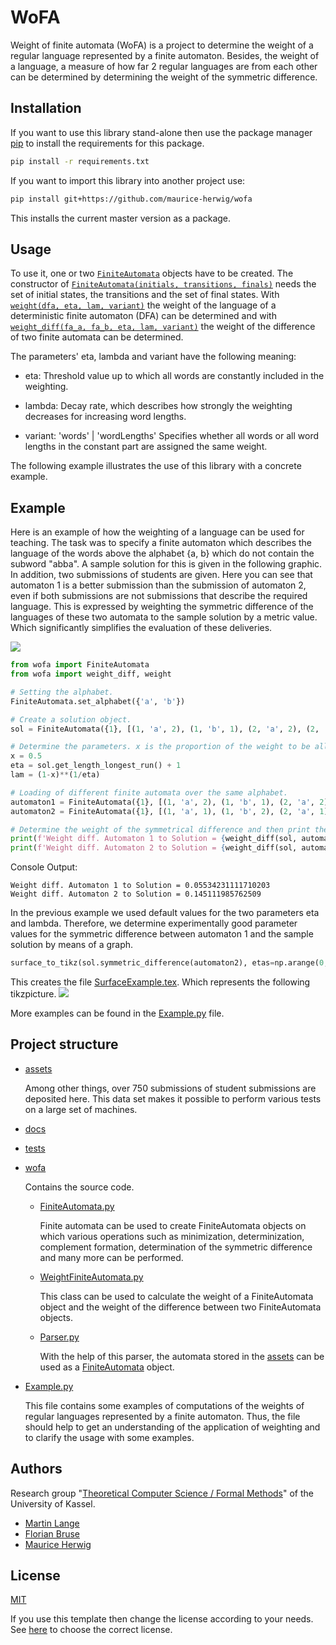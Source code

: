# WoFA
Weight of finite automata (WoFA) is a project to determine the weight of a regular language represented by a finite automaton.
Besides, the weight of a language, a measure of how far 2 regular languages are from each other can be determined by
determining the weight of the symmetric difference.

## Installation

If you want to use this library stand-alone then use the package manager [pip](https://pip.pypa.io/en/stable/) to install the requirements for this package.

```bash
pip install -r requirements.txt 
```

If you want to import this library into another project use:

````bash
pip install git+https://github.com/maurice-herwig/wofa
````
This installs the current master version as a package.

## Usage

To use it, one or two [```FiniteAutomata```](./wofa/FiniteAutomata.py) objects have to be created. The constructor of [```FiniteAutomata(initials, transitions, finals)```](./wofa/FiniteAutomata.py)  needs the set of initial states, the transitions and the set of final states. With [```weight(dfa, eta, lam, variant)```](./wofa/WeightFiniteAutomata.py) the weight of the language of a deterministic finite automaton (DFA) can be determined and with [```weight_diff(fa_a, fa_b, eta, lam, variant)```](./wofa/WeightFiniteAutomata.py) the weight of the difference of two finite automata can be determined.

The parameters' eta, lambda and variant have the following meaning:
- eta: Threshold value up to which all words are constantly included in the weighting.

- lambda: Decay rate, which describes how strongly the weighting decreases for increasing word lengths.

- variant: 'words' | 'wordLengths' Specifies whether all words or all word lengths in the constant part are assigned the same weight.

The following example illustrates the use of this library with a concrete example.

## Example
Here is an example of how the weighting of a language can be used for teaching. The task was to specify a finite automaton which describes the language of the words above the alphabet {a, b} which do not contain the subword "abba". A sample solution for this is given in the following graphic. In addition, two submissions of students are given. Here you can see that automaton 1 is a better submission than the submission of automaton 2, even if both submissions are not submissions that describe the required language. This is expressed by weighting the symmetric difference of the languages of these two automata to the sample solution by a metric value. Which significantly simplifies the evaluation of these deliveries.

![](./assets/ExampleAutomatas.jpg)

```python   
from wofa import FiniteAutomata
from wofa import weight_diff, weight

# Setting the alphabet.
FiniteAutomata.set_alphabet({'a', 'b'})

# Create a solution object.
sol = FiniteAutomata({1}, [(1, 'a', 2), (1, 'b', 1), (2, 'a', 2), (2, 'b', 3), (3, 'a', 2), (3, 'b', 4), (4, 'b', 1)], {1, 2, 3, 4})

# Determine the parameters. x is the proportion of the weight to be allocated to the constant part.
x = 0.5
eta = sol.get_length_longest_run() + 1
lam = (1-x)**(1/eta)

# Loading of different finite automata over the same alphabet.
automaton1 = FiniteAutomata({1}, [(1, 'a', 2), (1, 'b', 1), (2, 'a', 2), (2, 'b', 3), (3, 'a', 2), (3, 'b', 4), (4, 'b', 4), (4, 'b', 2)], {2, 3, 4}))
automaton2 = FiniteAutomata({1}, [(1, 'a', 1), (1, 'b', 2), (2, 'a', 1), (2, 'b', 3),              (3, 'b', 2)                          ], {1, 2, 3}))

# Determine the weight of the symmetrical difference and then print the result.
print(f'Weight diff. Automaton 1 to Solution = {weight_diff(sol, automaton1, eta, lam, "words")[2]}')
print(f'Weight diff. Automaton 2 to Solution = {weight_diff(sol, automaton2, eta, lam, "words")[2]}')

```

Console Output:
```
Weight diff. Automaton 1 to Solution = 0.05534231111710203
Weight diff. Automaton 2 to Solution = 0.145111985762509
```
In the previous example we used default values for the two parameters eta and lambda. Therefore, we determine experimentally good parameter values for the symmetric difference between automaton 1 and the sample solution by means of a graph.
```python   
surface_to_tikz(sol.symmetric_difference(automaton2), etas=np.arange(0, 15), num_lams=30, directory="assets", file_name='SurfaceExample', variant='words', log_scale_fac=4, labels=[0, 0.02, 0.05, 0.1, 0.2, 0.4, 0.7, 1]
```
This creates the file [SurfaceExample.tex](./assets/SurfaceExample.tex). Which represents the following tikzpicture.
![](./assets/SurfaceExample.jpg)

More examples can be found in the [Example.py](./Example.py) file.

## Project structure
- [assets](./assets)

  Among other things, over 750 submissions of student submissions are deposited here. This data set makes it possible to perform various tests on a large set of machines.

- [docs](./docs)

- [tests](./tests)

- [wofa](./wofa)

  Contains the source code.
  - [FiniteAutomata.py](./wofa/FiniteAutomata.py)

    Finite automata can be used to create FiniteAutomata objects on which various operations such as minimization, determinization, complement formation, determination of the symmetric difference and many more can be performed.

  - [WeightFiniteAutomata.py](./wofa/WeightFiniteAutomata.py)

    This class can be used to calculate the weight of a FiniteAutomata object and the weight of the difference between two FiniteAutomata objects.

  - [Parser.py](./wofa/Parser.py)

    With the help of this parser, the automata stored in the [assets](./assets) can be used as a [FiniteAutomata](./wofa/FiniteAutomata.py) object.



- [Example.py](./Example.py)

  This file contains some examples of computations of the weights of regular languages represented by a finite automaton. Thus, the file should help to get an understanding of the application of weighting and to clarify the usage with some examples.

## Authors

Research group "[Theoretical Computer Science / Formal Methods](https://www.uni-kassel.de/eecs/fmv/ueber-uns)" of the University of Kassel.

- [Martin Lange](https://www.uni-kassel.de/eecs/fmv/team/detailansicht?tx_ukpersons_personfunctiondetail%5BpersonFunction%5D=105&cHash=d4aafd324e09a6f60e57566642936ee3)
- [Florian Bruse](https://www.uni-kassel.de/eecs/fmv/team/detailansicht?tx_ukpersons_personfunctiondetail%5BpersonFunction%5D=107&cHash=13125e24f465be73259db38fd7f9891e)
- [Maurice Herwig](https://www.uni-kassel.de/eecs/fmv/team/detailansicht?tx_ukpersons_personfunctiondetail%5BpersonFunction%5D=497&cHash=1c737081a13775b82036f707dc667f39)



## License
[MIT](https://choosealicense.com/licenses/mit/)

If you use this template then change the license according to your needs.
See [here](https://choosealicense.com/) to choose the correct license.
